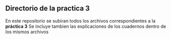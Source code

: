 ## Directorio de la practica 3
En este repositorio se subiran todos los archivos correspondientes a la **práctica 3** 
Se incluye tambien las explicaciones de los cuadernos dentro de los mismos archivos

